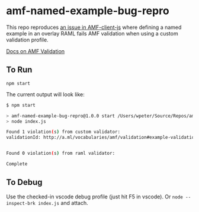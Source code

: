 # amf-named-example-bug-repro

This repo reproduces [an issue in AMF-client-js](https://github.com/aml-org/amf/issues/589) where defining a named example in an overlay RAML fails AMF validation when using a custom validation profile.

[Docs on AMF Validation](https://github.com/mulesoft-labs/amf-validation-example/blob/master/documentation/validation.md)

## To Run

`npm start`

The current output will look like:

```sh
$ npm start

> amf-named-example-bug-repro@1.0.0 start /Users/wpeter/Source/Repos/amf-named-example-bug-repro
> node index.js

Found 1 violation(s) from custom validator:
validationId: http://a.ml/vocabularies/amf/validation#example-validation-error ::: message: should be object


Found 0 violation(s) from raml validator:

Complete
```

## To Debug

Use the checked-in vscode debug profile (just hit F5 in vscode). Or `node --inspect-brk index.js` and attach.
